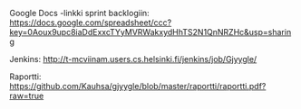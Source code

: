Google Docs -linkki sprint backlogiin: https://docs.google.com/spreadsheet/ccc?key=0Aoux9upc8iaDdExxcTYyMVRWakxydHhTS2N1QnNRZHc&usp=sharing

Jenkins: http://t-mcviinam.users.cs.helsinki.fi/jenkins/job/Gjyygle/

Raportti: https://github.com/Kauhsa/gjyygle/blob/master/raportti/raportti.pdf?raw=true
